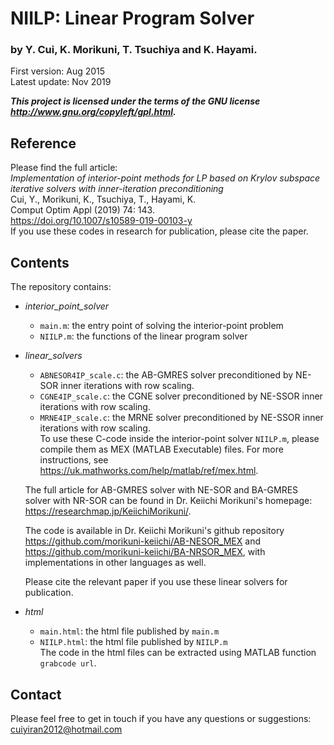 # NIILP: Linear Program Solver 
### by Y. Cui, K. Morikuni, T. Tsuchiya and K. Hayami.
First version: Aug 2015 \
Latest update: Nov 2019 

**_This project is licensed under the terms of the GNU license <http://www.gnu.org/copyleft/gpl.html>._**

## Reference
Please find the full article: \
_Implementation of interior-point methods for LP based on 
Krylov subspace iterative solvers with inner-iteration preconditioning_ \
Cui, Y., Morikuni, K., Tsuchiya, T., Hayami, K. \
Comput Optim Appl (2019) 74: 143. \
<https://doi.org/10.1007/s10589-019-00103-y>\
If you use these codes in research for publication, please cite the paper.

## Contents
The repository contains:
* _interior_point_solver_
	* `main.m`: the entry point of solving the interior-point problem
	* `NIILP.m`: the functions of the linear program solver
* _linear_solvers_
	* `ABNESOR4IP_scale.c`: the AB-GMRES solver preconditioned by NE-SOR inner iterations with row scaling.
	* `CGNE4IP_scale.c`: the CGNE solver preconditioned by NE-SSOR inner iterations with row scaling.
	* `MRNE4IP_scale.c`: the MRNE solver preconditioned by NE-SSOR inner iterations with row scaling.\
	To use these C-code inside the interior-point solver `NIILP.m`, please compile them as MEX (MATLAB Executable) files. For more instructions, see <https://uk.mathworks.com/help/matlab/ref/mex.html>.

	The full article for AB-GMRES solver with NE-SOR and BA-GMRES solver with NR-SOR can be found in Dr. Keiichi Morikuni's homepage: <https://researchmap.jp/KeiichiMorikuni/>. 
	
	The code is available in Dr. Keiichi Morikuni's github repository <https://github.com/morikuni-keiichi/AB-NESOR_MEX> and <https://github.com/morikuni-keiichi/BA-NRSOR_MEX>, with implementations in other languages as well.
	
	Please cite the relevant paper if you use these linear solvers for publication.
* _html_
	* `main.html`: the html file published by `main.m`
	* `NIILP.html`: the html file published by `NIILP.m`\
	The code in the html files can be extracted using MATLAB function `grabcode url`.

## Contact
Please feel free to get in touch if you have any questions or suggestions: cuiyiran2012@hotmail.com 

